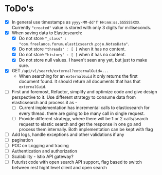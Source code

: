 # ToDo's

- [x] In general use timestamps as `yyyy-MM-dd'T'HH:mm:ss.SSSSSSXXX`. Currently `"created"` value is stored with only 3 digits for milliseconds.
- [x] When saving data to Elasticsearch:
  - [x] Do not store `"_class" : "com.freelance.forum.elasticsearch.pojo.NotesData"`.
  - [x] Do not store `"threads" : [ ]` when it has no content.
  - [x] Do not store `"history" : [ ]` when it has no content.
  - [x] Do not store null values. I haven't seen any yet, but just to make sure.
- [x] GET `/api/v1/search/external?externalGuid=...`
  - When searching for an `externalGuid` it only returns the first document found. It should return all documents that has that `externalGuid`.
- [ ] First and foremost, Refactor, simplify and optimize code and give design perspective to it. Use different strategy to consume data from elasticsearch and process it as -
  - [ ] Current implementation has incremental calls to elasticsearch for every thread. there are going to be many call in single request.
  - [ ] Provide different strategy, where there will be 1 or 2 calls/search request to elastic search and get the response in one go and process them
    internally. Both implementation can be kept with flag
- [ ] Add logs, handle exceptions and other validations if any
- [ ] pagination
- [ ] POC on Logging and tracing
- [ ] Authentication and authorization
- [ ] Scalability - lstio API gateway?
- [ ] Futurist code with open search API support, flag based to switch between rest hight level client and open search